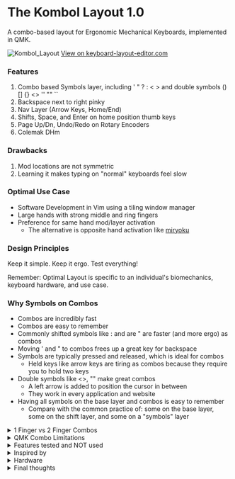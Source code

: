 # The Kombol Layout 1.0
A combo-based layout for Ergonomic Mechanical Keyboards, implemented in QMK.

![Kombol_Layout](https://user-images.githubusercontent.com/72839499/109599042-878b8080-7ae8-11eb-8c5c-33f68d6a07be.png)
[View on keyboard-layout-editor.com](http://www.keyboard-layout-editor.com/#/gists/c77544667b70d4c1fbf701af219d2cd7)


### Features
1. Combo based Symbols layer, including ' " ? : < > and double symbols () [] {} <> '' "" ``
1. Backspace next to right pinky
1. Nav Layer (Arrow Keys, Home/End)
1. Shifts, Space, and Enter on home position thumb keys
1. Page Up/Dn, Undo/Redo on Rotary Encoders
1. Colemak DHm

### Drawbacks
1. Mod locations are not symmetric
1. Learning it makes typing on "normal" keyboards feel slow

### Optimal Use Case
* Software Development in Vim using a tiling window manager
* Large hands with strong middle and ring fingers
* Preference for same hand mod/layer activation
  * The alternative is opposite hand activation like [miryoku](https://github.com/manna-harbour/miryoku)

### Design Principles
Keep it simple.
Keep it ergo.
Test everything!

Remember: Optimal Layout is specific to an individual's biomechanics, keyboard hardware, and use case.

### Why Symbols on Combos
* Combos are incredibly fast
* Combos are easy to remember
* Commonly shifted symbols like : and are " are faster (and more ergo) as combos
* Moving ' and " to combos frees up a great key for backspace
* Symbols are typically pressed and released, which is ideal for combos
  * Held keys like arrow keys are tiring as combos because they require you to hold two keys
* Double symbols like <>, "" make great combos
  * A left arrow is added to position the cursor in between
  * They work in every application and website
* Having all symbols on the base layer and combos is easy to remember
  * Compare with the common practice of: some on the base layer, some on the shift layer, and some on a "symbols" layer

<details>
<summary>1 Finger vs 2 Finger Combos</summary>

  Vertical Combos (like @#$%) and Horizontal Index Finger Combos (!?) use 1 finger to activate
  * You can think of the combo as another key in the space between the keys
  * These combos are fast and ergonomic because they are close to the home row
  * Accidental activation of 1 finger combos is rare

  All other Combos use 2 fingers to activate
  * The ergonomics of 2 finger combos depends on your hand shape when pressing them
    * Put your most frequent symbols in the most comfortable/fast combos
  * Accidental activation of 2 finger combos may occur at high typing speeds
    * Reducing COMBO_TERM helps to minimize accidental activations
      * Set COMBO_TERM as low as possible while still allowing consistent activation of combos
      * A per combo COMBO_TERM setting would be ideal, but QMK does not yet support it
      * If accidental activation still occurs, remove the problem combos from your layout
    
</details>

<details>
<summary>QMK Combo Limitations</summary>

  Combos are amazing, but they are half baked in QMK.

  * At the time I wrote my layout, combos required massive boilerplate with silly things like counting and defining the total number of combos
    * I used a C preprocessor file from the community to make it tractable
      * If that file's functionality was incorporated into QMK, combos would be easier to use

  * Combos didn't work with home row mods, record macro keycodes, or tap dance keys, and this was not well documented
    * [A possible workaround from precondition](https://precondition.github.io/home-row-mods#using-mod-taps-in-combos)
    * Once QMK allows home row mods and combos on the same key, I will likely update my mod locations

</details>

<details>
  <summary>Features tested and NOT used</summary>
  
  1. Symbols on a layer
     * Symbols on combos tested more ergonomic, faster, and more enjoyable
  1. Arrow keys on mnei and neio (qwerty hjkl and jkl;)
     * As a long time vim user I was expecting to prefer mnei
     * Testing revealed neiu (jkli) to be most ergo because it put the the more frequent keys (down and right) on my strongest two fingers (middle and ring)
  1. Numbers on the home row, numbers on the top row
     * The numpad tested fastest and most usable, which I also did not expect
  1. F keys on the top row, and F keys on the numpad
     * F keys on the home row tested best, because of the frequency of pressing F1-F5
  1. [Home Row Mods](https://precondition.github.io/home-row-mods#using-mod-taps-in-combos) for all mods
     * Having mods on the index fingers tested poorly because they locked out 6 alpha keys per side
     * Shift on home thumb keys tested better, which I was not expecting
     * Home row mods tested poorly with Colemak DHm because the high speed rolls caused accidental triggering
  1. Backspace on a home thumb key
     * I thought backspace would be best on a home thumb because it is often pressed and held
     * Testing revealed that timing of the release was actually most important, and the pinky was more precise than the thumb
     * If I were using qwerty I would test backspace on the ; key
  1. Other combo locations
     * I tried over 100 combo pairs and only used the most ergonomic
     * The runners up are in the layout image as 'ghosted' keys, and can be used if needed
  1. Opposite hand mod/layer activation (like miryoku)
     * Same hand mod/layer activation tested faster and more natural for my brain
  1. Tap Dances (like CCCACV and dotSpaceShift)
     * Testing revealed them to be too slow compared to combos
  1. Common words as plover combos across both hands
     * For example, "the" as combo(t, e)
     * Extensive testing revealed they didn't save enough key presses to be worth the mental overhead and accidental triggering
</details>


<details>
  <summary>Inspired by</summary>

  [ifrd24](https://www.reddit.com/r/ErgoMechKeyboards/comments/ifrd24/my_36_key_layout_with_only_2_layers_and_lots_of/)

  [miryoku](https://github.com/manna-harbour/miryoku)

  [Colemak DHm](https://colemakmods.github.io/mod-dh/)

  [DreymaR](https://dreymar.colemak.org/)

  [sevanteri](https://github.com/sevanteri/qmk_firmware/tree/master/users/sevanteri)

</details>

<details>
  <summary>Hardware</summary>
 
  ![rightside](https://user-images.githubusercontent.com/72839499/113330394-ab5f0380-92ec-11eb-9613-ab4bc35da60b.jpg)
 
  ![leftside](https://user-images.githubusercontent.com/72839499/113330256-84083680-92ec-11eb-991e-735980d54327.jpg)

  ![back](https://user-images.githubusercontent.com/72839499/113330419-b3b73e80-92ec-11eb-8ad8-32c32e08f94b.jpg)



  Price | Part
  ----- | ----
  $34 | Kyria Rev 1.2 PCB kit w/ LEDs
  $8 | Low profile Mill Max sockets
  $39 | Elite-C 3.1 microcontrollers
  $72 | 62g Zilents v2 "silent tactile blue" switches
  $10 | Rotary encoders & knobs
  $41 | Splitkb Clear Low Profile Plate Case
  $84 | PMK Keycaps: Standard DSA & Flat
  $6 | TTRS Cable
  $15 | GRIFITI Fat Wrist Pads (cut & grinded to size)
  (Had) | USB-C cable
  (Had) | Bumpers for tenting

Total: $309


### Favorite Hardware Features

1. Kyria columnar stagger
1. Kyria thumb arc position and radius
1. Split
1. Tilting and tenting
1. Feel of pressing a single 62g Zilent Switch
1. Lower profile thumb keycaps
1. DSA keycaps for combos
1. Rotary Encoders

### Drawbacks
1. Plate case required heavy modification (see below)
1. TTRS & USB cables are awkward
1. Lack of dedicated number row for occasional use (numpad layer is tedious for mixed numbers and alphas)
1. Flat thumb keycaps are a great height but have no sculpting
1. Pressing two 62g zilents with one finger (e.g. for combos) is a little heavy
1. Upper thumb keys are not ergo enough to be useful
1. The 1u solder pads under the 2u thumb keys are rotated 90 degrees
   * This messes up the uniformity of the thumb arc and prevents non 4-way symmetric stems (like Choch low pro)
1. Wrist rests required heavy modification (cutting and grinding)

### Tried and NOT used
* Cherry Profile keycaps
  * Combos were harder on cherry profile keycaps because of the row height differences and tall height
  * Uniform height flater DSA profile keycaps tested much better for combos
* 2u thumb keys
  * Even with lube and high quality stabs, the 2u keys took too much effort to press and were less comfortable than the other 1u thumb keys
  * It was hard to get 2u keycaps, especially low profile
  * I deconstructed my board and re-built it with all 1u keys and was much happier (keep it simple)

 
Splitkb Plate Case Modifications

1. The pcb was just floating between the two acrylic layers, so removing keycaps pulls directly on the solder connections and moves the pcb up and down
   * I put bumpers between the top plate and pcb to fix this
1. The case resting flat on the desk was uncomfortable, and needed tilting and tenting to be usable
   * I tried Lego tenting but it was difficult to construct the right angles with Legos
     * When I finally got it, it made the board uncomfortably high off the desk
   * I ended up ditching the legos and using stick on bumpers to get the perfect tilt & tent
     * This was time consuming because each corner needed a different height, and they had to be perfectly balanced or the keyboard would wobble
1. With any tilting and tenting the plate case becomes quite high off the table, but it's only because of the acrylic on the bottom outside corner
   * I ended up grinding away the acrylic and a bit of the pcb on the bottom outside corners
     * This made it lower profile, and was worth the effort, but created refraction problems with the corner RGBs shining into the grinded edge
       * I regrinded a notch around the LEDs and put electrical tape over the sides so the light couldn't shine in

</details>

<details>
  <summary>Final thoughts</summary>

Custom keyboards are a fun hobby, but a large investment of time and money. It took months of researching, ordering, waiting, building, and tweaking to get useable hardware. Then months of designing, programming, testing, and debugging to get a comfortable layout.

In time vendors will hopefully make this process cheaper and easier.

I created wonderful hardware, but it's not perfect.
A better keyboard would be:
 * Full wireless
 * Lower profile
 * Lighter weight
 * More portable
 * More durable

and have:
 * Easily adjustable tent & tilt
 * Integrated wrist rests

Something like a cross between a Kyria/Elora and a GergoPlex Heavy.

The real innovation is in the layout I created. I love using it, and hope it will inspire you when you design your own layout.
</details>
